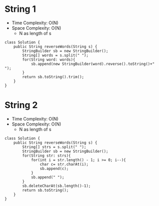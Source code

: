 # String 1
* Time Complexity: O(N)
* Space Complexity: O(N)
	* N as length of s
```
class Solution {
    public String reverseWords(String s) {
        StringBuilder sb = new StringBuilder();
        String[] words = s.split(" ");
        for(String word: words){
            sb.append(new StringBuilder(word).reverse().toString()+" ");
        }
        return sb.toString().trim();
    }
}
```
# String 2
* Time Complexity: O(N)
* Space Complexity: O(N)
	* N as length of s
```
class Solution {
    public String reverseWords(String s) {
        String[] strs = s.split(" ");
        StringBuilder sb = new StringBuilder();
        for(String str: strs){
            for(int i = str.length() - 1; i >= 0; i--){
                char c= str.charAt(i);
                sb.append(c);
            }
            sb.append(" ");
        }
        sb.deleteCharAt(sb.length()-1);
        return sb.toString();
    }
}
```